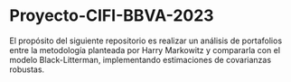 # Proyecto-CIFI-BBVA-2023
El propósito del siguiente repositorio es realizar un análisis de portafolios entre la metodología planteada por Harry Markowitz y compararla con el modelo Black-Litterman, implementando estimaciones de covarianzas robustas. 
